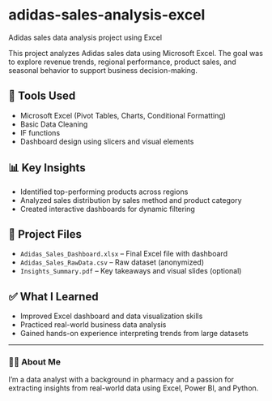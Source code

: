 # adidas-sales-analysis-excel
Adidas sales data analysis project using Excel


This project analyzes Adidas sales data using Microsoft Excel. The goal was to explore revenue trends, regional performance, product sales, and seasonal behavior to support business decision-making.

## 🔧 Tools Used
- Microsoft Excel (Pivot Tables, Charts, Conditional Formatting)
- Basic Data Cleaning
- IF functions
- Dashboard design using slicers and visual elements

## 📊 Key Insights
- Identified top-performing products across regions
- Analyzed sales distribution by sales method and product category
- Created interactive dashboards for dynamic filtering
  

## 📁 Project Files
- `Adidas_Sales_Dashboard.xlsx` – Final Excel file with dashboard
- `Adidas_Sales_RawData.csv` – Raw dataset (anonymized)
- `Insights_Summary.pdf` – Key takeaways and visual slides (optional)

## ✅ What I Learned
- Improved Excel dashboard and data visualization skills
- Practiced real-world business data analysis
- Gained hands-on experience interpreting trends from large datasets

---

### 👩‍💻 About Me
I’m a data analyst with a background in pharmacy and a passion for extracting insights from real-world data using Excel, Power BI, and Python.
